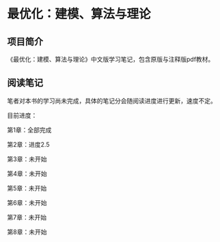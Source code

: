 # 最优化：建模、算法与理论

## 项目简介
《最优化：建模、算法与理论》中文版学习笔记，包含原版与注释版pdf教材。

## 阅读笔记
笔者对本书的学习尚未完成，具体的笔记分会随阅读进度进行更新，速度不定。

目前进度：

第1章：全部完成

第2章：进度2.5

第3章：未开始

第4章：未开始

第5章：未开始

第6章：未开始

第7章：未开始

第8章：未开始
